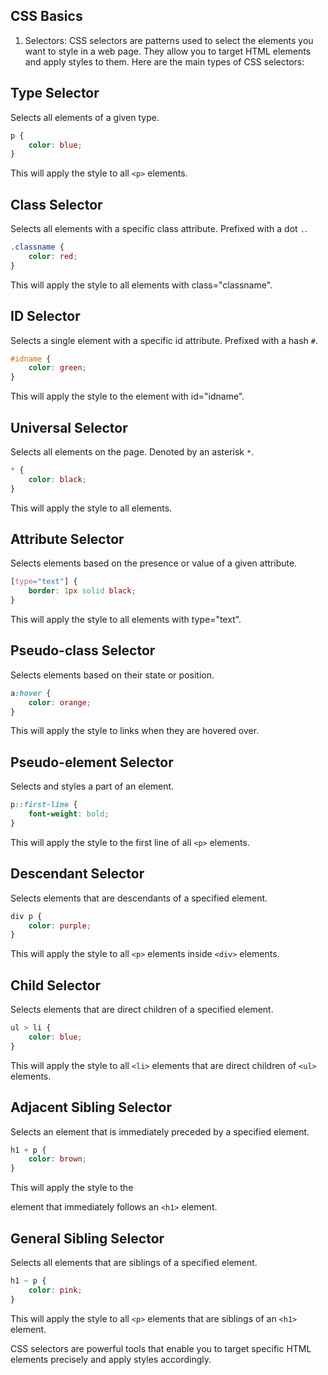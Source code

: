 ## CSS Basics

1. Selectors:
   CSS selectors are patterns used to select the elements you want to style in a web page. They allow you to target HTML elements and apply styles to them. Here are the main types of CSS selectors:

## Type Selector

Selects all elements of a given type.

```css
p {
    color: blue;
}
```

This will apply the style to all `<p>` elements.

## Class Selector

Selects all elements with a specific class attribute. Prefixed with a dot `.`.

```css
.classname {
    color: red;
}
```

This will apply the style to all elements with class="classname".

## ID Selector

Selects a single element with a specific id attribute. Prefixed with a hash `#`.

```css
#idname {
    color: green;
}
```

This will apply the style to the element with id="idname".

## Universal Selector

Selects all elements on the page. Denoted by an asterisk `*`.

```css
* {
    color: black;
}
```

This will apply the style to all elements.

## Attribute Selector

Selects elements based on the presence or value of a given attribute.

```css
[type="text"] {
    border: 1px solid black;
}
```

This will apply the style to all elements with type="text".

## Pseudo-class Selector

Selects elements based on their state or position.

```css
a:hover {
    color: orange;
}
```

This will apply the style to links when they are hovered over.

## Pseudo-element Selector

Selects and styles a part of an element.

```css
p::first-line {
    font-weight: bold;
}
```

This will apply the style to the first line of all `<p>` elements.

## Descendant Selector

Selects elements that are descendants of a specified element.

```css
div p {
    color: purple;
}
```

This will apply the style to all `<p>` elements inside `<div>` elements.

## Child Selector

Selects elements that are direct children of a specified element.

```css
ul > li {
    color: blue;
}
```

This will apply the style to all `<li>` elements that are direct children of `<ul>` elements.

## Adjacent Sibling Selector

Selects an element that is immediately preceded by a specified element.

```css
h1 + p {
    color: brown;
}
```

This will apply the style to the <p> element that immediately follows an `<h1>` element.

## General Sibling Selector

Selects all elements that are siblings of a specified element.

```css
h1 ~ p {
    color: pink;
}
```

This will apply the style to all `<p>` elements that are siblings of an `<h1>` element.

CSS selectors are powerful tools that enable you to target specific HTML elements precisely and apply styles accordingly.
